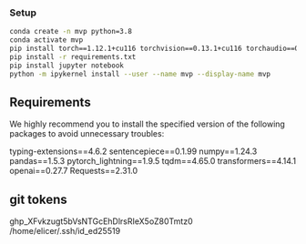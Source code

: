 ### Setup

```sh
conda create -n mvp python=3.8
conda activate mvp
pip install torch==1.12.1+cu116 torchvision==0.13.1+cu116 torchaudio==0.12.1 --extra-index-url https://download.pytorch.org/whl/cu116
pip install -r requirements.txt
pip install jupyter notebook
python -m ipykernel install --user --name mvp --display-name mvp
```

## Requirements

We highly recommend you to install the specified version of the following packages to avoid unnecessary troubles:

typing-extensions==4.6.2
sentencepiece==0.1.99
numpy==1.24.3
pandas==1.5.3
pytorch_lightning==1.9.5
tqdm==4.65.0
transformers==4.14.1
openai==0.27.7
Requests==2.31.0

## git tokens
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
/home/elicer/.ssh/id_ed25519

